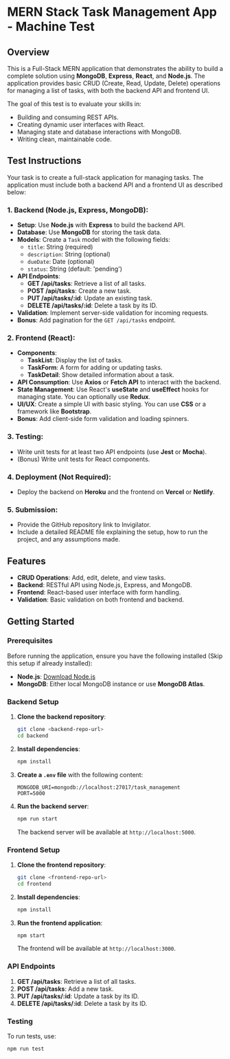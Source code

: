 # MERN Stack Task Management App - Machine Test

## Overview

This is a Full-Stack MERN application that demonstrates the ability to build a complete solution using **MongoDB**, **Express**, **React**, and **Node.js**. The application provides basic CRUD (Create, Read, Update, Delete) operations for managing a list of tasks, with both the backend API and frontend UI.

The goal of this test is to evaluate your skills in:
- Building and consuming REST APIs.
- Creating dynamic user interfaces with React.
- Managing state and database interactions with MongoDB.
- Writing clean, maintainable code.

## Test Instructions

Your task is to create a full-stack application for managing tasks. The application must include both a backend API and a frontend UI as described below:

### 1. **Backend (Node.js, Express, MongoDB)**:
   - **Setup**: Use **Node.js** with **Express** to build the backend API.
   - **Database**: Use **MongoDB** for storing the task data.
   - **Models**: Create a `Task` model with the following fields:
     - `title`: String (required)
     - `description`: String (optional)
     - `dueDate`: Date (optional)
     - `status`: String (default: 'pending')
   - **API Endpoints**:
     - **GET /api/tasks**: Retrieve a list of all tasks.
     - **POST /api/tasks**: Create a new task.
     - **PUT /api/tasks/:id**: Update an existing task.
     - **DELETE /api/tasks/:id**: Delete a task by its ID.
   - **Validation**: Implement server-side validation for incoming requests.
   - **Bonus**: Add pagination for the `GET /api/tasks` endpoint.

### 2. **Frontend (React)**:
   - **Components**: 
     - **TaskList**: Display the list of tasks.
     - **TaskForm**: A form for adding or updating tasks.
     - **TaskDetail**: Show detailed information about a task.
   - **API Consumption**: Use **Axios** or **Fetch API** to interact with the backend.
   - **State Management**: Use React's **useState** and **useEffect** hooks for managing state. You can optionally use **Redux**.
   - **UI/UX**: Create a simple UI with basic styling. You can use **CSS** or a framework like **Bootstrap**.
   - **Bonus**: Add client-side form validation and loading spinners.

### 3. **Testing**:
   - Write unit tests for at least two API endpoints (use **Jest** or **Mocha**).
   - (Bonus) Write unit tests for React components.

### 4. **Deployment** (Not Required):
   - Deploy the backend on **Heroku** and the frontend on **Vercel** or **Netlify**.

### 5. **Submission**:
   - Provide the GitHub repository link to Invigilator.
   - Include a detailed README file explaining the setup, how to run the project, and any assumptions made.

## Features

- **CRUD Operations**: Add, edit, delete, and view tasks.
- **Backend**: RESTful API using Node.js, Express, and MongoDB.
- **Frontend**: React-based user interface with form handling.
- **Validation**: Basic validation on both frontend and backend.

## Getting Started

### Prerequisites

Before running the application, ensure you have the following installed (Skip this setup if already installed):
- **Node.js**: [Download Node.js](https://nodejs.org/)
- **MongoDB**: Either local MongoDB instance or use **MongoDB Atlas**.

### Backend Setup

1. **Clone the backend repository**:
    ```bash
    git clone <backend-repo-url>
    cd backend
    ```

2. **Install dependencies**:
    ```bash
    npm install
    ```

3. **Create a `.env` file** with the following content:
    ```env
    MONGODB_URI=mongodb://localhost:27017/task_management
    PORT=5000
    ```

4. **Run the backend server**:
    ```bash
    npm run start
    ```

   The backend server will be available at `http://localhost:5000`.

### Frontend Setup

1. **Clone the frontend repository**:
    ```bash
    git clone <frontend-repo-url>
    cd frontend
    ```

2. **Install dependencies**:
    ```bash
    npm install
    ```

3. **Run the frontend application**:
    ```bash
    npm start
    ```

   The frontend will be available at `http://localhost:3000`.

### API Endpoints

1. **GET /api/tasks**: Retrieve a list of all tasks.
2. **POST /api/tasks**: Add a new task.
3. **PUT /api/tasks/:id**: Update a task by its ID.
4. **DELETE /api/tasks/:id**: Delete a task by its ID.

### Testing

To run tests, use:
```bash
npm run test
